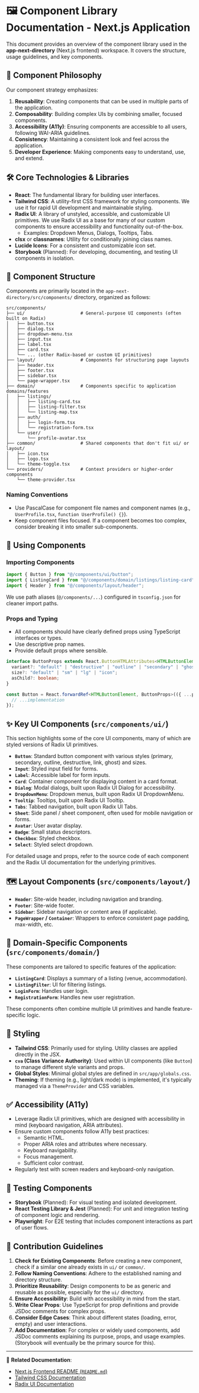 # 🖼️ Component Library Documentation - Next.js Application

This document provides an overview of the component library used in the **app-next-directory** (Next.js frontend) workspace. It covers the structure, usage guidelines, and key components.

## 🎨 Component Philosophy

Our component strategy emphasizes:

1.  **Reusability**: Creating components that can be used in multiple parts of the application.
2.  **Composability**: Building complex UIs by combining smaller, focused components.
3.  **Accessibility (A11y)**: Ensuring components are accessible to all users, following WAI-ARIA guidelines.
4.  **Consistency**: Maintaining a consistent look and feel across the application.
5.  **Developer Experience**: Making components easy to understand, use, and extend.

## 🛠️ Core Technologies & Libraries

*   **React**: The fundamental library for building user interfaces.
*   **Tailwind CSS**: A utility-first CSS framework for styling components. We use it for rapid UI development and maintainable styling.
*   **Radix UI**: A library of unstyled, accessible, and customizable UI primitives. We use Radix UI as a base for many of our custom components to ensure accessibility and functionality out-of-the-box.
    *   Examples: Dropdown Menus, Dialogs, Tooltips, Tabs.
*   **clsx** or **classnames**: Utility for conditionally joining class names.
*   **Lucide Icons**: For a consistent and customizable icon set.
*   **Storybook** (Planned): For developing, documenting, and testing UI components in isolation.

## 📂 Component Structure

Components are primarily located in the `app-next-directory/src/components/` directory, organized as follows:

```
src/components/
├── ui/                     # General-purpose UI components (often built on Radix)
│   ├── button.tsx
│   ├── dialog.tsx
│   ├── dropdown-menu.tsx
│   ├── input.tsx
│   ├── label.tsx
│   ├── card.tsx
│   └── ... (other Radix-based or custom UI primitives)
├── layout/                 # Components for structuring page layouts
│   ├── header.tsx
│   ├── footer.tsx
│   ├── sidebar.tsx
│   └── page-wrapper.tsx
├── domain/                 # Components specific to application domains/features
│   ├── listings/
│   │   ├── listing-card.tsx
│   │   ├── listing-filter.tsx
│   │   └── listing-map.tsx
│   ├── auth/
│   │   ├── login-form.tsx
│   │   └── registration-form.tsx
│   └── user/
│       └── profile-avatar.tsx
├── common/                 # Shared components that don't fit ui/ or layout/
│   ├── icon.tsx
│   ├── logo.tsx
│   └── theme-toggle.tsx
└── providers/              # Context providers or higher-order components
    └── theme-provider.tsx
```

### **Naming Conventions**

*   Use PascalCase for component file names and component names (e.g., `UserProfile.tsx`, `function UserProfile() {}`).
*   Keep component files focused. If a component becomes too complex, consider breaking it into smaller sub-components.

## 🚀 Using Components

### **Importing Components**

```typescript
import { Button } from "@/components/ui/button";
import { ListingCard } from "@/components/domain/listings/listing-card";
import { Header } from "@/components/layout/header";
```

We use path aliases (`@/components/...`) configured in `tsconfig.json` for cleaner import paths.

### **Props and Typing**

*   All components should have clearly defined props using TypeScript interfaces or types.
*   Use descriptive prop names.
*   Provide default props where sensible.

```typescript
interface ButtonProps extends React.ButtonHTMLAttributes<HTMLButtonElement> {
  variant?: "default" | "destructive" | "outline" | "secondary" | "ghost" | "link";
  size?: "default" | "sm" | "lg" | "icon";
  asChild?: boolean;
}

const Button = React.forwardRef<HTMLButtonElement, ButtonProps>(({ ...props }) => {
  // ...implementation
});
```

## ✨ Key UI Components (`src/components/ui/`)

This section highlights some of the core UI components, many of which are styled versions of Radix UI primitives.

*   **`Button`**: Standard button component with various styles (primary, secondary, outline, destructive, link, ghost) and sizes.
*   **`Input`**: Styled input field for forms.
*   **`Label`**: Accessible label for form inputs.
*   **`Card`**: Container component for displaying content in a card format.
*   **`Dialog`**: Modal dialogs, built upon Radix UI Dialog for accessibility.
*   **`DropdownMenu`**: Dropdown menus, built upon Radix UI DropdownMenu.
*   **`Tooltip`**: Tooltips, built upon Radix UI Tooltip.
*   **`Tabs`**: Tabbed navigation, built upon Radix UI Tabs.
*   **`Sheet`**: Side panel / sheet component, often used for mobile navigation or forms.
*   **`Avatar`**: User avatar display.
*   **`Badge`**: Small status descriptors.
*   **`Checkbox`**: Styled checkbox.
*   **`Select`**: Styled select dropdown.

For detailed usage and props, refer to the source code of each component and the Radix UI documentation for the underlying primitives.

## 🗺️ Layout Components (`src/components/layout/`)

*   **`Header`**: Site-wide header, including navigation and branding.
*   **`Footer`**: Site-wide footer.
*   **`Sidebar`**: Sidebar navigation or content area (if applicable).
*   **`PageWrapper` / `Container`**: Wrappers to enforce consistent page padding, max-width, etc.

## 🎯 Domain-Specific Components (`src/components/domain/`)

These components are tailored to specific features of the application:

*   **`ListingCard`**: Displays a summary of a listing (venue, accommodation).
*   **`ListingFilter`**: UI for filtering listings.
*   **`LoginForm`**: Handles user login.
*   **`RegistrationForm`**: Handles new user registration.

These components often combine multiple UI primitives and handle feature-specific logic.

## 🎨 Styling

*   **Tailwind CSS**: Primarily used for styling. Utility classes are applied directly in the JSX.
*   **`cva` (Class Variance Authority)**: Used within UI components (like `Button`) to manage different style variants and props.
*   **Global Styles**: Minimal global styles are defined in `src/app/globals.css`.
*   **Theming**: If theming (e.g., light/dark mode) is implemented, it's typically managed via a `ThemeProvider` and CSS variables.

## ✅ Accessibility (A11y)

*   Leverage Radix UI primitives, which are designed with accessibility in mind (keyboard navigation, ARIA attributes).
*   Ensure custom components follow A11y best practices:
    *   Semantic HTML.
    *   Proper ARIA roles and attributes where necessary.
    *   Keyboard navigability.
    *   Focus management.
    *   Sufficient color contrast.
*   Regularly test with screen readers and keyboard-only navigation.

## 🧪 Testing Components

*   **Storybook** (Planned): For visual testing and isolated development.
*   **React Testing Library & Jest** (Planned): For unit and integration testing of component logic and rendering.
*   **Playwright**: For E2E testing that includes component interactions as part of user flows.

## 🤝 Contribution Guidelines

1.  **Check for Existing Components**: Before creating a new component, check if a similar one already exists in `ui/` or `common/`.
2.  **Follow Naming Conventions**: Adhere to the established naming and directory structure.
3.  **Prioritize Reusability**: Design components to be as generic and reusable as possible, especially for the `ui/` directory.
4.  **Ensure Accessibility**: Build with accessibility in mind from the start.
5.  **Write Clear Props**: Use TypeScript for prop definitions and provide JSDoc comments for complex props.
6.  **Consider Edge Cases**: Think about different states (loading, error, empty) and user interactions.
7.  **Add Documentation**: For complex or widely used components, add JSDoc comments explaining its purpose, props, and usage examples. (Storybook will eventually be the primary source for this).

---

🔗 **Related Documentation**:
- [Next.js Frontend README (`README.md`)](README.md)
- [Tailwind CSS Documentation](https://tailwindcss.com/docs)
- [Radix UI Documentation](https://www.radix-ui.com/primitives/docs/overview/introduction)
